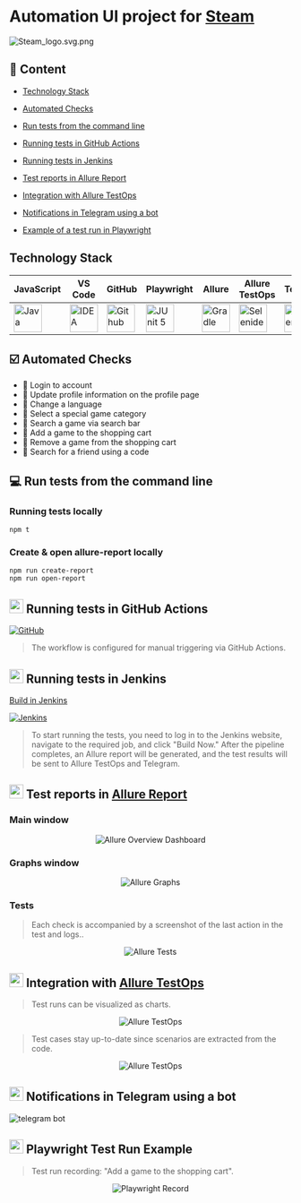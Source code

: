 <h1 >Automation UI project for <a href="https://store.steampowered.com/ ">Steam</a></h1>

![Steam_logo.svg.png](src/images/logo.jpg)

## :bookmark_tabs: Сontent

- <a href="#tools">Technology Stack</a>

- <a href="#cases">Automated Checks</a>

- <a href="#console">Run tests from the command line</a>

- <a href="#github">Running tests in GitHub Actions</a>

- <a href="#jenkins">Running tests in Jenkins</a>

- <a href="#allure">Test reports in Allure Report</a>

- <a href="#allure-testops">Integration with Allure TestOps</a>

- <a href="#telegram">Notifications in Telegram using a bot</a>

- <a href="#video">Example of a test run in Playwright</a>

<a id="tools"></a>

## Technology Stack

| JavaScript                                                                                                    | VS Code                                                                                                                             | GitHub                                                                                                    | Playwright                                                                                                         | Allure                                                                                                          | Allure TestOps                                                                                                | Telegram                                                                                                        |                                                                                                         Jenkins |
| :------------------------------------------------------------------------------------------------------------ | ----------------------------------------------------------------------------------------------------------------------------------- | --------------------------------------------------------------------------------------------------------- | ------------------------------------------------------------------------------------------------------------------ | --------------------------------------------------------------------------------------------------------------- | ------------------------------------------------------------------------------------------------------------- | --------------------------------------------------------------------------------------------------------------- | --------------------------------------------------------------------------------------------------------------: |
| <a href="https://nodejs.org/en"><img src="src/images/JavaScript.svg" width="50" height="50"  alt="Java"/></a> | <a id ="tech" href="https://code.visualstudio.com/"><img src="src/images/VSCode Image.png" width="50" height="50"  alt="IDEA"/></a> | <a href="https://github.com/"><img src="src/images/gitHub.svg" width="50" height="50"  alt="Github"/></a> | <a href="https://playwright.dev/"><img src="src/images/playwright.svg" width="50" height="50"  alt="JUnit 5"/></a> | <a href="https://allurereport.org/"><img src="src/images/allure.png" width="50" height="50"  alt="Gradle"/></a> | <a href="https://qatools.ru/"><img src="src/images/test-ops.png" width="50" height="50"  alt="Selenide"/></a> | <a href="https://telegram.org/"><img src="src/images/telegram.svg" width="50" height="50"  alt="Selenoid"/></a> | <a href="https://www.jenkins.io/"><img src="src/images/jenkins.svg" width="50" height="50"  alt="Jenkins"/></a> |

<a id="cases"></a>

## :ballot_box_with_check: Automated Checks

- :small_blue_diamond: Login to account
- :small_blue_diamond: Update profile information on the profile page
- :small_blue_diamond: Change a language
- :small_blue_diamond: Select a special game category
- :small_blue_diamond: Search a game via search bar
- :small_blue_diamond: Add a game to the shopping cart
- :small_blue_diamond: Remove a game from the shopping cart
- :small_blue_diamond: Search for a friend using a code

<a id="console"></a>

## :computer: Run tests from the command line

### Running tests locally

```
npm t
```

### Create & open allure-report locally

```
npm run create-report
npm run open-report
```

<a id="github"></a>

## <img src="src/images/gitHub.svg" width="25" height="25"/></a> Running tests in GitHub Actions

<p align="center">

<a href="https://jenkins.autotests.cloud/job/AD_demo_ui_steam/"><img src="src/images/gitgub-actions.png" alt="GitHub"/></a>

> The workflow is configured for manual triggering via GitHub Actions.

</p>

<a id="jenkins"></a>

## <img src="src/images/jenkins.svg" width="25" height="25"/></a> Running tests in Jenkins

<a target="_blank" href="https://jenkins.autotests.cloud/job/002-niki.heartj-steam/
/">Build in Jenkins</a>

<p align="center">

<a href="https://jenkins.autotests.cloud/job/AD_demo_ui_steam/"><img src="src/images/jenkins_dashboard.png" alt="Jenkins"/></a>

> To start running the tests, you need to log in to the Jenkins website, navigate to the required job, and click "Build Now." After the pipeline completes, an Allure report will be generated, and the test results will be sent to Allure TestOps and Telegram.

</p>

<a id="allure"></a>

## <img src="src/images/allure.png" width="25" height="25"/></a> Test reports in [Allure Report](https://nikiheartj.github.io/Steam-UI/17/index.html#graph)

### Main window

<p align="center">
<img title="Allure Overview Dashboard" src="src/images/allure-main.png">
</p>

### Graphs window

<p align="center">
<img title="Allure Graphs" src="src/images/allure-graph.png">
</p>

### Tests

> Each check is accompanied by a screenshot of the last action in the test and logs..

<p align="center">
<img title="Allure Tests" src="">
</p>

<a id="allure-testops"></a>

## <img src="src/images/test-ops.png" width="25" height="25"/></a> Integration with [Allure TestOps](https://allure.autotests.cloud/project/2296/dashboards)

> Test runs can be visualized as charts.

<p align="center">
<img title="Allure TestOps" src="src/images/testo-ops-dashboard.png">
</p>

> Test cases stay up-to-date since scenarios are extracted from the code.

<p align="center">
<img title="Allure TestOps" src="src/images/testcases-test-ops.png">
</p>

<a id="telegram"></a>

## <img src="src/images/telegram.svg" width="25" height="25"/></a> Notifications in Telegram using a bot

<p >
<img title="telegram bot" src="src/images/notification.png">
</p>

<a id="video"></a>

## <img src="src/images/playwright.svg" width="25" height="25"/></a> Playwright Test Run Example

> Test run recording: "Add a game to the shopping cart".

<p align="center">
  <img title="Playwright Record" src="src/test.gif">
</p>
